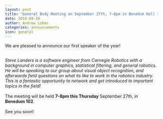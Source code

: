 ```yaml
---
layout: post
title: "General Body Meeting on September 27th, 7-8pm in Benedum Hall 102"
date: 2018-09-26
author: Andrew Lobos
categories: announcements
icon: general
---
```


<p>
We are pleased to announce our first speaker of the year!
<br><br>

<i>Steve Landers is a software engineer from Carnegie Robotics with a background in computer graphics, statistical filtering, and general robotics. He will be speaking to our group about visual object recognition, and afterwards field questions on what its like to work in the robotics industry. This is a fantastic opportunity to network and get introduced to important topics in the field!</i>
<br><br>
The meeting will be held <strong>7-8pm this Thursday</strong> September 27th, in <strong>Benedum 102</strong>.
<br><br>
See you soon!
</p>
